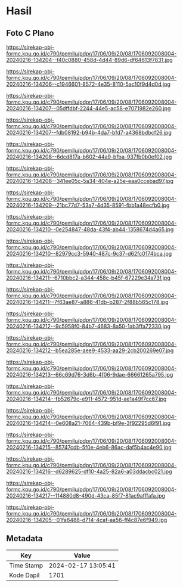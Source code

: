 # Hasil

## Foto C Plano

https://sirekap-obj-formc.kpu.go.id/c790/pemilu/pdpr/17/06/09/20/08/1706092008004-20240216-134204--f40c0880-458d-4d44-89d6-df64613f7831.jpg

https://sirekap-obj-formc.kpu.go.id/c790/pemilu/pdpr/17/06/09/20/08/1706092008004-20240216-134206--c1946601-8572-4e35-8110-5ac10f9d4d0d.jpg

https://sirekap-obj-formc.kpu.go.id/c790/pemilu/pdpr/17/06/09/20/08/1706092008004-20240216-134207--05dffdbf-2244-44e5-ac58-e7071982e260.jpg

https://sirekap-obj-formc.kpu.go.id/c790/pemilu/pdpr/17/06/09/20/08/1706092008004-20240216-134207--fdb08192-b94b-4da7-bfd7-a4368bdbcf26.jpg

https://sirekap-obj-formc.kpu.go.id/c790/pemilu/pdpr/17/06/09/20/08/1706092008004-20240216-134208--6dcd817a-b602-44a9-bfba-937fb0b0ef02.jpg

https://sirekap-obj-formc.kpu.go.id/c790/pemilu/pdpr/17/06/09/20/08/1706092008004-20240216-134208--341ee05c-5a34-404e-a25e-eaa0ccebad97.jpg

https://sirekap-obj-formc.kpu.go.id/c790/pemilu/pdpr/17/06/09/20/08/1706092008004-20240216-134209--21bc77d7-53a7-4d35-8591-fbb1a48ecfb0.jpg

https://sirekap-obj-formc.kpu.go.id/c790/pemilu/pdpr/17/06/09/20/08/1706092008004-20240216-134210--0e254847-48da-43f4-ab44-1358674d4a65.jpg

https://sirekap-obj-formc.kpu.go.id/c790/pemilu/pdpr/17/06/09/20/08/1706092008004-20240216-134210--82979cc3-5940-487c-9c37-d62fc0174bca.jpg

https://sirekap-obj-formc.kpu.go.id/c790/pemilu/pdpr/17/06/09/20/08/1706092008004-20240216-134211--6710bbc2-a344-458c-b45f-67229e34a73f.jpg

https://sirekap-obj-formc.kpu.go.id/c790/pemilu/pdpr/17/06/09/20/08/1706092008004-20240216-134211--7f63ae87-a886-41db-b287-2f88b565c178.jpg

https://sirekap-obj-formc.kpu.go.id/c790/pemilu/pdpr/17/06/09/20/08/1706092008004-20240216-134212--9c5958f0-84b7-4683-8a50-1ab3ffa72330.jpg

https://sirekap-obj-formc.kpu.go.id/c790/pemilu/pdpr/17/06/09/20/08/1706092008004-20240216-134212--b5ea285e-aee9-4533-aa29-2cb200269e07.jpg

https://sirekap-obj-formc.kpu.go.id/c790/pemilu/pdpr/17/06/09/20/08/1706092008004-20240216-134213--66c69d76-3d6b-4f06-9dae-66661265a795.jpg

https://sirekap-obj-formc.kpu.go.id/c790/pemilu/pdpr/17/06/09/20/08/1706092008004-20240216-134214--fb52679c-e911-4572-951d-ae1a49f7cc67.jpg

https://sirekap-obj-formc.kpu.go.id/c790/pemilu/pdpr/17/06/09/20/08/1706092008004-20240216-134214--0e608a21-7064-439b-bf9e-3f92295d6f91.jpg

https://sirekap-obj-formc.kpu.go.id/c790/pemilu/pdpr/17/06/09/20/08/1706092008004-20240216-134215--85747cdb-5f0e-4eb6-86ac-daf5b4ac4e90.jpg

https://sirekap-obj-formc.kpu.go.id/c790/pemilu/pdpr/17/06/09/20/08/1706092008004-20240216-134216--d6289625-df10-4a25-82a6-a03ddacbc021.jpg

https://sirekap-obj-formc.kpu.go.id/c790/pemilu/pdpr/17/06/09/20/08/1706092008004-20240216-134217--114880d8-490d-43ca-85f7-81ac9afffafa.jpg

https://sirekap-obj-formc.kpu.go.id/c790/pemilu/pdpr/17/06/09/20/08/1706092008004-20240216-134205--01fa6488-d714-4caf-aa56-ff4c87e6f949.jpg


## Metadata

| Key        | Value               |
| ---------- | ------------------- |
| Time Stamp | 2024-02-17 13:05:41 |
| Kode Dapil | 1701                |



